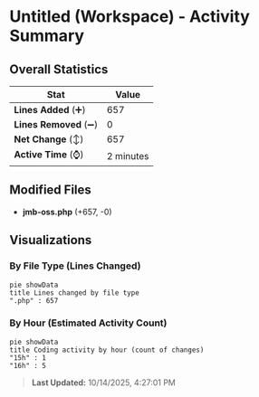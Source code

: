# Untitled (Workspace) - Activity Summary 

## Overall Statistics

| Stat                   | Value                                                             |
| ---------------------- | ----------------------------------------------------------------- |
| **Lines Added** (➕)   | 657                                          |
| **Lines Removed** (➖) | 0                                        |
| **Net Change** (↕)    | 657                |
| **Active Time** (⌚)   | 2 minutes |


## Modified Files
- **jmb-oss.php** (+657, -0)

## Visualizations

### By File Type (Lines Changed)

```mermaid
pie showData
title Lines changed by file type
".php" : 657
```

### By Hour (Estimated Activity Count)

```mermaid
pie showData
title Coding activity by hour (count of changes)
"15h" : 1
"16h" : 5
```


> **Last Updated:** 10/14/2025, 4:27:01 PM